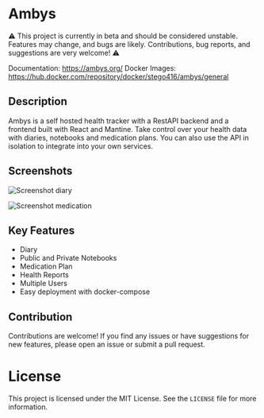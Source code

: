 # Ambys

⚠️ This project is currently in beta and should be considered unstable. Features may change, and bugs are likely.
Contributions, bug reports, and suggestions are very welcome! ⚠️

Documentation: https://ambys.org/
Docker Images: https://hub.docker.com/repository/docker/stego416/ambys/general

## Description

Ambys is a self hosted health tracker with a RestAPI backend and a frontend built with React and Mantine. Take control over your health data with diaries, notebooks and medication plans. You can also use the API in isolation to integrate into your own services.

## Screenshots

![Screenshot diary](https://github.com/user-attachments/assets/3772013f-9d11-43a5-89d6-cb7f40309392)

![Screenshot medication](https://github.com/user-attachments/assets/0d06708f-aba0-4d8c-99da-92523d35b2e4)

## Key Features

- Diary
- Public and Private Notebooks
- Medication Plan
- Health Reports
- Multiple Users
- Easy deployment with docker-compose

## Contribution

Contributions are welcome! If you find any issues or have suggestions for new features, please open an issue or submit a pull request.

# License

This project is licensed under the MIT License. See the `LICENSE` file for more information.
